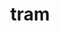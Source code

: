 ---
category: 4-letters
denotation: null
name: tram
reference_link: https://www.etymonline.com/word/tram
root_language: null
root_name: null
title: tram
type: free
word_sums:
- respelling: tram
  sum: 'Tram + '
---